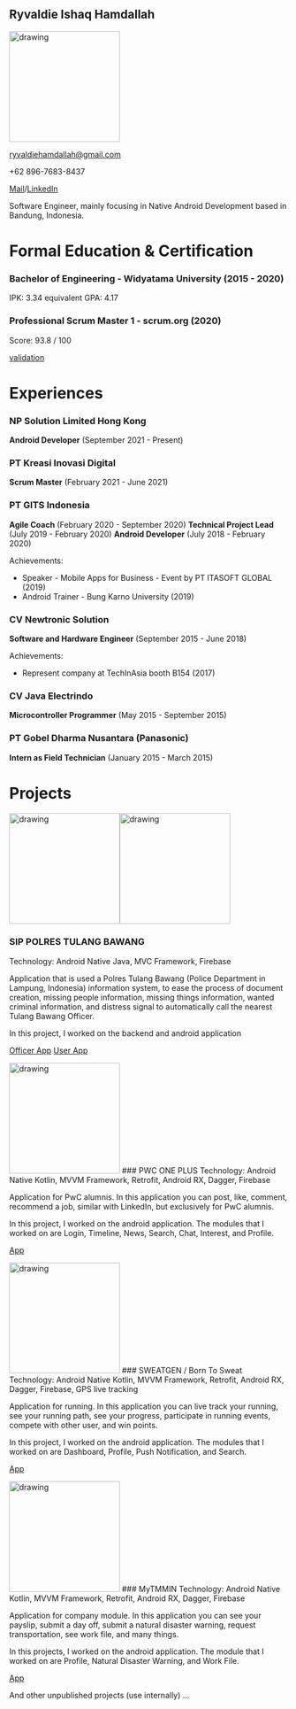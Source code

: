 ## Ryvaldie Ishaq Hamdallah
<img src="https://miro.medium.com/max/3150/1*6jBigvPv2hgNZ8d2nB2iMA.png" alt="drawing" width="200"/>

ryvaldiehamdallah@gmail.com

+62 896-7683-8437

[Mail](mailto:ryvaldiehamdallah@gmail.com)/[LinkedIn](https://www.linkedin.com/in/ryvaldie-hamdallah-b65bb0132/)

Software Engineer, mainly focusing in Native Android Development based in Bandung, Indonesia.


# Formal Education & Certification
### Bachelor of Engineering - Widyatama University (2015 - 2020)
IPK: 3.34 equivalent GPA: 4.17

### Professional Scrum Master 1 - scrum.org (2020)
Score: 93.8 / 100

[validation](https://www.scrum.org/certificates/552404/)


# Experiences
### NP Solution Limited Hong Kong
**Android Developer** (September 2021 - Present)

### PT Kreasi Inovasi Digital
**Scrum Master** (February 2021 - June 2021)

### PT GITS Indonesia
**Agile Coach** (February 2020 - September 2020)
**Technical Project Lead** (July 2019 - February 2020)
**Android Developer** (July 2018 - February 2020)

Achievements:
- Speaker - Mobile Apps for Business - Event by PT ITASOFT GLOBAL (2019)
- Android Trainer - Bung Karno University (2019)

### CV Newtronic Solution
**Software and Hardware Engineer** (September 2015 - June 2018)

Achievements:
- Represent company at TechInAsia booth B154 (2017)

### CV Java Electrindo
**Microcontroller Programmer** (May 2015 - September 2015)

### PT Gobel Dharma Nusantara (Panasonic)
**Intern as Field Technician** (January 2015 - March 2015)

# Projects
<img src="https://play-lh.googleusercontent.com/sQb1XxmOLGxGelxQC7b5aBu2mmDwLr4pewzr_jtfatJ38_mvD2K3S9rlEM8HRx2Fkg=w240-h480-rw" alt="drawing" width="200"/><img src="https://play-lh.googleusercontent.com/GMZpLpWUejUV7sksMJeGh5yHfU-k-5wNbNq-YCpGHDLwxQoUil9XwECHNpCzmyXVhGs=w240-h480-rw" alt="drawing" width="200"/>
### SIP POLRES TULANG BAWANG
Technology: Android Native Java, MVC Framework, Firebase

Application that is used a Polres Tulang Bawang (Police Department in Lampung, Indonesia)
information system, to ease the process of document creation, missing people information, missing
things information, wanted criminal information, and distress signal to automatically call the nearest
Tulang Bawang Officer.

In this project, I worked on the backend and android application

[Officer App](https://play.google.com/store/apps/details?id=com.newtronic_solution.sip_polres_tulang_bawang_petugas)
[User App](https://play.google.com/store/apps/details?id=com.newtronic_solution.sip_polres_tulang_bawang)


<img src="https://play-lh.googleusercontent.com/LE1qbxylRDqdbpQPlEJt9qCJQpfV8RRcJUDI2iIN3L0nGh1WJUvTB--E3jzJLFbHwg=w240-h480-rw" alt="drawing" width="200"/>
### PWC ONE PLUS
Technology: Android Native Kotlin, MVVM Framework, Retrofit, Android RX, Dagger, Firebase

Application for PwC alumnis. In this application you can post, like, comment, recommend a job,
similar with LinkedIn, but exclusively for PwC alumnis.

In this project, I worked on the android application. The modules that I worked on are Login, Timeline,
News, Search, Chat, Interest, and Profile.

[App](https://play.google.com/store/apps/details?id=com.idalumniapps.gits)


<img src="https://play-lh.googleusercontent.com/A5GSz8TiqokJa-vrziViyrrTLS8Txcc49vRNpMaGL7kdTdKCBJmcaz1t-XttG2Ktww=w526-h296-rw" alt="drawing" width="200"/>
### SWEATGEN / Born To Sweat
Technology: Android Native Kotlin, MVVM Framework, Retrofit, Android RX, Dagger, Firebase, GPS live tracking

Application for running. In this application you can live track your running, see your running path, see your progress, participate in running events, compete with other user, and win points.

In this project, I worked on the android application. The modules that I worked on are Dashboard, Profile, Push
Notification, and Search.

[App](https://play.google.com/store/apps/details?id=com.amertaindahotsuka.sweatgeneration)


<img src="https://play-lh.googleusercontent.com/B4ypPLu_TSnDbLUc9F2eZKCQQN66Vnku7EeFIo9FAvGvIAJwC3zRy2nOBsGxUvuJoQc=w526-h296-rw" alt="drawing" width="200"/>
### MyTMMIN
Technology: Android Native Kotlin, MVVM Framework, Retrofit, Android RX, Dagger, Firebase

Application for company module. In this application you can see your payslip, submit a day off, submit a natural disaster warning, request transportation, see work file, and many things.

In this projects, I worked on the android application. The module that I worked on are Profile, Natural Disaster Warning, and Work File.

[App](https://play.google.com/store/apps/details?id=id.co.toyota.mytmmin)


And other unpublished projects (use internally) ...
